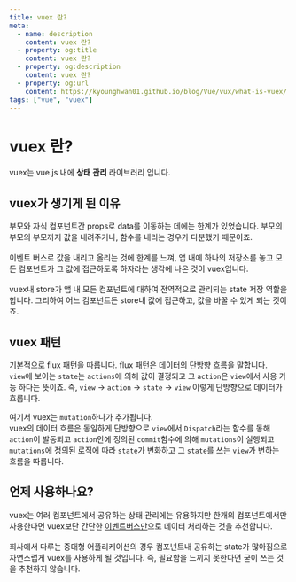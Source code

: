 ```yaml
---
title: vuex 란?
meta:
  - name: description
    content: vuex 란?
  - property: og:title
    content: vuex 란?
  - property: og:description
    content: vuex 란?
  - property: og:url
    content: https://kyounghwan01.github.io/blog/Vue/vux/what-is-vuex/
tags: ["vue", "vuex"]
---
```


# vuex 란?

vuex는 vue.js 내에 **상태 관리** 라이브러리 입니다.<br>

## vuex가 생기게 된 이유

부모와 자식 컴포넌트간 props로 data를 이동하는 데에는 한계가 있었습니다. 부모의 부모의 부모까지 값을 내려주거나, 함수를 내리는 경우가 다분했기 때문이죠. <br><br>이벤트 버스로 값을 내리고 올리는 것에 한계를 느껴, 앱 내에 하나의 저장소를 놓고 모든 컴포넌트가 그 값에 접근하도록 하자라는 생각에 나온 것이 vuex입니다.<br><br>
vuex내 store가 앱 내 모든 컴포넌트에 대하여 전역적으로 관리되는 state 저장 역할을 합니다. 그리하여 어느 컴포넌트든 store내 값에 접근하고, 값을 바꿀 수 있게 되는 것이죠.

## vuex 패턴

기본적으로 flux 패턴을 따릅니다. flux 패턴은 데이터의 단방향 흐름을 말합니다.<br>
`view`에 보이는 `state`는 `actions`에 의해 값이 결정되고 그 `action`은 `view`에서 사용 가능 하다는 뜻이죠.
즉, `view` -> `action` -> `state` -> `view` 이렇게 단방향으로 데이터가 흐릅니다.

여기서 vuex는 `mutation`하나가 추가됩니다.<br>
vuex의 데이터 흐름은 동일하게 단방향으로 `view`에서 `Dispatch`라는 함수를 동해 `action`이 발동되고 `action`안에 정의된 `commit`함수에 의해 `mutations`이 실행되고 `mutations`에 정의된 로직에 따라 `state`가 변화하고 그 `state`를 쓰는 `view`가 변하는 흐름을 따릅니다.

## 언제 사용하나요?

vuex는 여러 컴포넌트에서 공유하는 상태 관리에는 유용하지만 한개의 컴포넌트에서만 사용한다면 vuex보단 간단한 [이벤트버스만](https://kyounghwan01.github.io/blog/Vue/vue/propsEvent/)으로 데이터 처리하는 것을 추천합니다.<br><br>
회사에서 다루는 중대형 어플리케이션의 경우 컴포넌트내 공유하는 state가 많아짐으로 자연스럽게 vuex를 사용하게 될 것입니다. 즉, 필요함을 느끼지 못한다면 굳이 쓰는 것을 추천하지 않습니다.

<Disqus />
